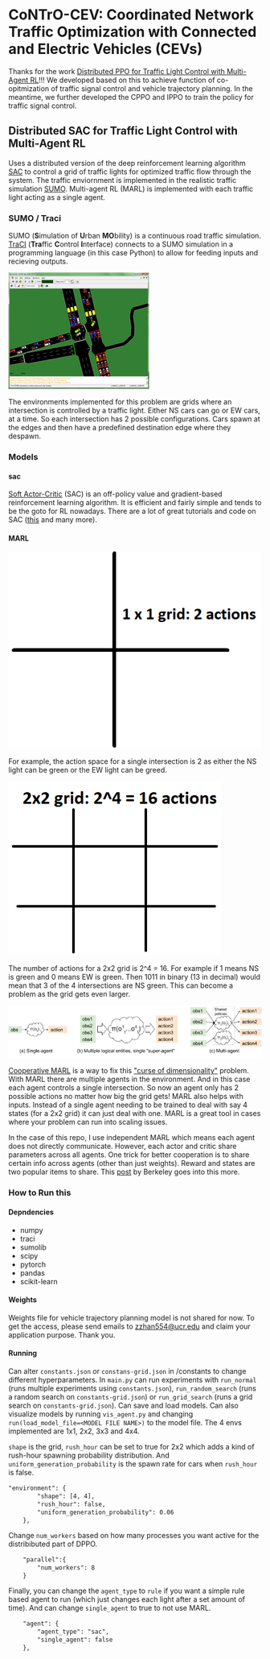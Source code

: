# CoNTrO-CEV: Coordinated Network Traffic Optimization with Connected and Electric Vehicles (CEVs)
Thanks for the work [Distributed PPO for Traffic Light Control with Multi-Agent RL](https://github.com/maxbrenner-ai/Multi-Agent-Distributed-PPO-Traffc-light-control)!!! We developed based on this to achieve function of co-opitmization of traffic signal control and vehicle trajectory planning. In the meantime, we further developed the CPPO and IPPO to train the policy for traffic signal control.


## Distributed SAC for Traffic Light Control with Multi-Agent RL
Uses a distributed version of the deep reinforcement learning algorithm [SAC](https://arxiv.org/pdf/1812.05905) to control a grid of traffic lights for optimized traffic flow through the system. The traffic enviornment is implemented in the realistic traffic simulation [SUMO](https://sumo.dlr.de/docs/index.html). Multi-agent RL (MARL) is implemented with each traffic light acting as a single agent. 

### SUMO / Traci
SUMO (**S**imulation of **U**rban **MO**bility) is a continuous road traffic simulation. [TraCI](Thttps://sumo.dlr.de/docs/TraCI.html) (**Tra**ffic **C**ontrol **I**nterface) connects to a SUMO simulation in a programming language (in this case Python) to allow for feeding inputs and recieving outputs. 

![SUMO picture](/images/sumo.png)

The environments implemented for this problem are grids where an intersection is controlled by a traffic light. Either NS cars can go or EW cars, at a time. So each intersection has 2 possible configurations. Cars spawn at the edges and then have a predefined destination edge where they despawn.

### Models
#### sac
[Soft Actor-Critic](https://openai.com/blog/openai-baselines-ppo/) (SAC) is an off-policy value and gradient-based reinforcement learning algorithm. It is efficient and fairly simple and tends to be the goto for RL nowadays. There are a lot of great tutorials and code on SAC ([this](https://github.com/XinJingHao/DRL-Pytorch/blob/main/5.2%20SAC-Continuous/SAC.py) and many more). 


####  MARL
![1x1 grid](/images/1_1-grid.png)

For example, the action space for a single intersection is 2 as either the NS light can be green or the EW light can be greed. 

![2x2 grid](/images/2_2-grid.png)

The number of actions for a 2x2 grid is 2^4 = 16. For example if 1 means NS is green and 0 means EW is green. Then 1011 in binary (13 in decimal) would mean that 3 of the 4 intersections are NS green. This can become a problem as the grid gets even larger. 

![MARL](/images/marl.png)

[Cooperative MARL](https://arxiv.org/abs/1908.03963) is a way to fix this ["curse of dimensionality"](https://en.wikipedia.org/wiki/Curse_of_dimensionality) problem. With MARL there are multiple agents in the environment. And in this case each agent controls a single intersection. So now an agent only has 2 possible actions no matter how big the grid gets! MARL also helps with inputs. Instead of a single agent needing to be trained to deal with say 4 states (for a 2x2 grid) it can just deal with one. MARL is a great tool in cases where your problem can run into scaling issues. 

In the case of this repo, I use independent MARL which means each agent does not directly communicate. However, each actor and critic share parameters across all agents. One trick for better cooperation is to share certain info across agents (other than just weights). Reward and states are two popular items to share. This [post](https://bair.berkeley.edu/blog/2018/12/12/rllib/) by Berkeley goes into this more.

### How to Run this
#### Depndencies
* numpy
* traci
* sumolib
* scipy
* pytorch
* pandas
* scikit-learn

#### Weights
Weights file for vehicle trajectory planning model is not shared for now. To get the access, please send emails to zzhan554@ucr.edu and claim your application purpose. Thank you.

#### Running
Can alter `constants.json` or `constans-grid.json` in /constants to change different hyperparameters. In `main.py` can run experiments with `run_normal` (runs multiple experiments using `constants.json`), `run_random_search` (runs a random search on `constants-grid.json`) or `run_grid_search` (runs a grid search on `constants-grid.json`). Can save and load models. Can also visualize models by running `vis_agent.py` and changing `run(load_model_file=<MODEL FILE NAME>)` to the model file. The 4 envs implemented are 1x1, 2x2, 3x3 and 4x4. 

`shape` is the grid, `rush_hour` can be set to true for 2x2 which adds a kind of rush-hour spawning probability distribution. And `uniform_generation_probability` is the spawn rate for cars when `rush_hour` is false. 
```
"environment": {
        "shape": [4, 4],
        "rush_hour": false,
        "uniform_generation_probability": 0.06
    },
```

Change `num_workers` based on how many processes you want active for the distribibuted part of DPPO. 
```
    "parallel":{
        "num_workers": 8
    }
```
Finally, you can change the `agent_type` to `rule` if you want a simple rule based agent to run (which just changes each light after a set amount of time). And can change `single_agent` to true to not use MARL. 

```
    "agent": {
        "agent_type": "sac",
        "single_agent": false
    },
```
